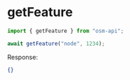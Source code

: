# getFeature

```ts
import { getFeature } from "osm-api";

await getFeature("node", 1234);
```

Response:

```json
{}
```
